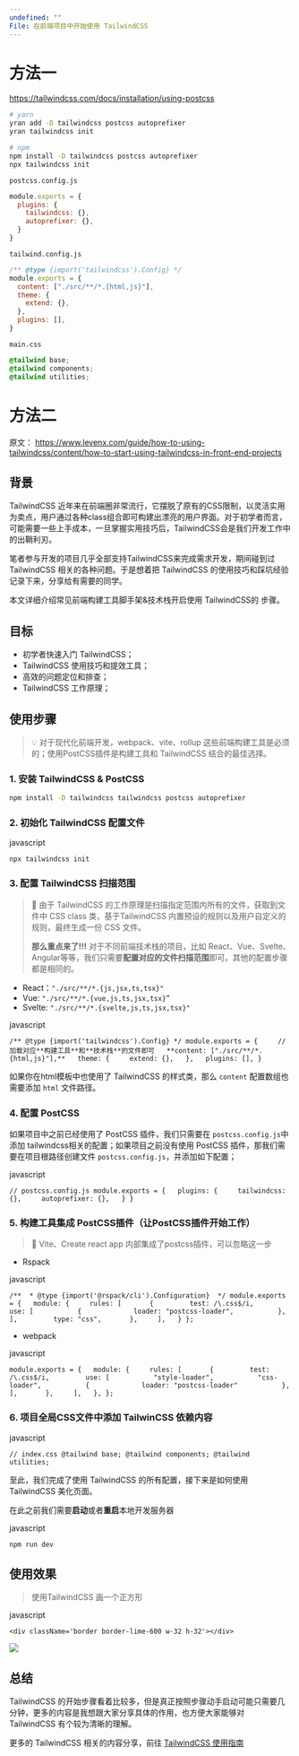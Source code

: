 ```yaml
---
undefined: ""
File: 在前端项目中开始使用 TailwindCSS
---
```

# 方法一

https://tailwindcss.com/docs/installation/using-postcss

```bash
# yarn
yran add -D tailwindcss postcss autoprefixer
yran tailwindcss init

# npm 
npm install -D tailwindcss postcss autoprefixer
npx tailwindcss init
```


`postcss.config.js`
```js
module.exports = {
  plugins: {
    tailwindcss: {},
    autoprefixer: {},
  }
}
```

`tailwind.config.js`
```js
/** @type {import('tailwindcss').Config} */
module.exports = {
  content: ["./src/**/*.{html,js}"],
  theme: {
    extend: {},
  },
  plugins: [],
}
```

`main.css`
```css
@tailwind base;
@tailwind components;
@tailwind utilities;
```

# 方法二

原文：
https://www.levenx.com/guide/how-to-using-tailwindcss/content/how-to-start-using-tailwindcss-in-front-end-projects

## 背景

TailwindCSS 近年来在前端圈非常流行，它摆脱了原有的CSS限制，以灵活实用为卖点，用户通过各种class组合即可构建出漂亮的用户界面。对于初学者而言，可能需要一些上手成本，一旦掌握实用技巧后，TailwindCSS会是我们开发工作中的出鞘利刃。

笔者参与开发的项目几乎全部支持TailwindCSS来完成需求开发，期间碰到过 TailwindCSS 相关的各种问题。于是想着把 TailwindCSS 的使用技巧和踩坑经验记录下来，分享给有需要的同学。

本文详细介绍常见前端构建工具脚手架&技术栈开启使用 TailwindCSS的 步骤。

## 目标

- 初学者快速入门 TailwindCSS；
- TailwindCSS 使用技巧和提效工具；
- 高效的问题定位和排查；
- TailwindCSS 工作原理；

## 使用步骤

> 💡 对于现代化前端开发，webpack、vite、rollup 这些前端构建工具是必须的；使用PostCSS插件是构建工具和 TailwindCSS 结合的最佳选择。

### 1. 安装 TailwindCSS & PostCSS

```bash
npm install -D tailwindcss tailwindcss postcss autoprefixer
```


### 2. 初始化 TailwindCSS 配置文件

javascript

`npx tailwindcss init`

### 3. 配置 TailwindCSS 扫描范围

> 📌 由于 TailwindCSS 的工作原理是扫描指定范围内所有的文件，获取到文件中 CSS class 类，基于TailwindCSS 内置预设的规则以及用户自定义的规则，最终生成一份 CSS 文件。
> 
> **那么重点来了!!!** 对于不同前端技术栈的项目，比如 React、Vue、Svelte、Angular等等，我们只需要**配置对应的文件扫描范围**即可。其他的配置步骤都是相同的。

- React：`"./src/**/*.{js,jsx,ts,tsx}"`
- Vue: `"./src/**/*.{vue,js,ts,jsx,tsx}”`
- Svelte: `"./src/**/*.{svelte,js,ts,jsx,tsx}"`

javascript

`/** @type {import('tailwindcss').Config} */ module.exports = { 	// 加载对应**构建工具**和**技术栈**的文件即可   **content: ["./src/**/*.{html,js}"],**   theme: {     extend: {},   },   plugins: [], }`

如果你在html模板中也使用了 TailwindCSS 的样式类，那么 `content` 配置数组也需要添加 `html` 文件路径。

### 4. 配置 PostCSS

如果项目中之前已经使用了 PostCSS 插件，我们只需要在 `postcss.config.js`中添加 tailwindcss相关的配置；如果项目之前没有使用 PostCSS 插件，那我们需要在项目根路径创建文件 `postcss.config.js`，并添加如下配置；

javascript

`// postcss.config.js module.exports = {   plugins: {     tailwindcss: {},     autoprefixer: {},   } }`

### 5. 构建工具集成 PostCSS插件（让PostCSS插件开始工作）

> 📌 Vite、Create react app 内部集成了postcss插件，可以忽略这一步

- Rspack

javascript

`/**  * @type {import('@rspack/cli').Configuration}  */ module.exports = {   module: {     rules: [       {         test: /\.css$/i,         use: [           {             loader: "postcss-loader",           },         ],         type: "css",       },     ],   } };`

- webpack

javascript

`module.exports = {   module: {     rules: [       {         test: /\.css$/i,         use: [           "style-loader",           "css-loader",           {             loader: "postcss-loader"           },         ],       },     ],   }, };`

### 6. 项目全局CSS文件中添加 TailwinCSS 依赖内容

javascript

`// index.css @tailwind base; @tailwind components; @tailwind utilities;`

至此，我们完成了使用 TailwindCSS 的所有配置，接下来是如何使用 TailwindCSS 美化页面。

在此之前我们需要**启动**或者**重启**本地开发服务器

javascript

`npm run dev`

## 使用效果

> 使用TailwindCSS 画一个正方形

javascript

`<div className='border border-lime-600 w-32 h-32'></div>`

![](https://cdn.portal.levenx.com/levenx-world/1ba1e0d189cb4a7ebcc2b3862b2d3f01.png)

## 总结

TailwindCSS 的开始步骤看着比较多，但是真正按照步骤动手启动可能只需要几分钟，更多的内容是我想跟大家分享具体的作用，也方便大家能够对 TailwindCSS 有个较为清晰的理解。

更多的 TailwindCSS 相关的内容分享，前往 [TailwindCSS 使用指南](https://www.levenx.com/guide/how-to-using-tailwindcss?enter_from=article_recommend)
